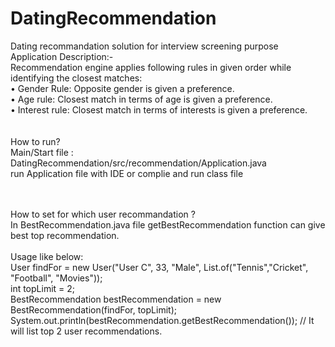 # DatingRecommendation
Dating recommandation solution for interview screening purpose
<br>
Application Description:-<br>
Recommendation engine applies following rules in given order while identifying the closest
matches:<br>
• Gender Rule: Opposite gender is given a preference.<br>
• Age rule: Closest match in terms of age is given a preference.<br>
• Interest rule: Closest match in terms of interests is given a preference.<br>
<br><br>
How to run? <br>
Main/Start file : DatingRecommendation/src/recommendation/Application.java <br>
run Application file with IDE or complie and run class file<br><br><br>

How to set for which user recommandation ?<br>
In BestRecommendation.java file getBestRecommendation function can give best top recommendation.<br><br>
Usage like below:<br>
    User findFor = new User("User C", 33, "Male", List.of("Tennis","Cricket", "Football", "Movies"));<br>
    int topLimit = 2;<br>
    BestRecommendation bestRecommendation = new BestRecommendation(findFor, topLimit);<br>
    System.out.println(bestRecommendation.getBestRecommendation()); // It will list top 2 user recommendations. <br>

